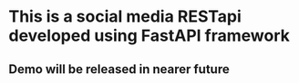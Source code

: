 # This is a social media RESTapi developed using FastAPI framework

## Demo will be released in nearer future